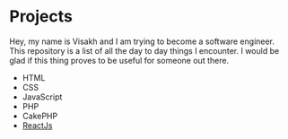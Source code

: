 # Projects

<p>Hey, my name is Visakh and I am trying to become a software engineer. This repository is a list of all the day to day things I encounter. I would be glad if this thing proves to be useful for someone out there.</p>

<ul>
    <li>HTML</li>
    <li>CSS</li>
    <li>JavaScript</li>
    <li>PHP</li>
    <li>CakePHP</li>
    <li><a href="https://github.com/vjnvisakh/Projects/tree/master/ReactJs">ReactJs</a></li>
</ul>
